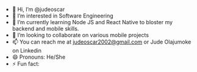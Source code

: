 - 👋 Hi, I’m @judeoscar
- 👀 I’m interested in Software Engineering
- 🌱 I’m currently learning Node JS and React Native to bloster my backend and mobile skills.
- 💞️ I’m looking to collaborate on various mobile projects
- 📫 You can reach me at judeoscar2002@gmail.com or Jude Olajumoke on Linkedin
- 😄 Pronouns: He/She
- ⚡ Fun fact: 

<!---
judeoscar/judeoscar is a ✨ special ✨ repository because its `README.md` (this file) appears on your GitHub profile.
You can click the Preview link to take a look at your changes.
--->
